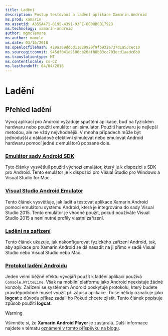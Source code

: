 ```yaml
---
title: Ladění
description: Postup testování a ladění aplikace Xamarin.Android
ms.prod: xamarin
ms.assetid: A355A471-8195-4391-93FE-0000BCB17923
ms.technology: xamarin-android
author: mgmclemore
ms.author: mamcle
ms.date: 03/16/2018
ms.openlocfilehash: 429a369ddcd11829920f9fb932a737d1a53cec10
ms.sourcegitcommit: 945df041e2180cb20af08b83cc703ecd1aedc6b0
ms.translationtype: MT
ms.contentlocale: cs-CZ
ms.lasthandoff: 04/04/2018
---
```

# <a name="debugging"></a>Ladění

## <a name="debugging-overview"></a>Přehled ladění

Vývoj aplikací pro Android vyžaduje spuštění aplikace, buď na fyzickém hardwaru nebo použití emulátor ani simulátor. Použití hardwaru je nejlepší metodou, ale ne vždy nejvhodnější. V mnoha případech může být jednodušší a nákladově efektivní simulovat nebo emulovat Android hardwaru pomocí jedné z emulátorů popsané dole.


### <a name="android-sdk-emulatorandroiddeploy-testdebuggingandroid-sdk-emulatorindexmd"></a>[Emulátor sady Android SDK](~/android/deploy-test/debugging/android-sdk-emulator/index.md)

Tyto články vysvětlují použití výchozí emulátor, který je k dispozici s SDK pro Android. Tento emulátor je k dispozici pro Visual Studio pro Windows a Visual Studio for Mac.

### <a name="visual-studio-android-emulatorandroiddeploy-testdebuggingvisual-studio-android-emulatormd"></a>[Visual Studio Android Emulator](~/android/deploy-test/debugging/visual-studio-android-emulator.md)

Tento článek vysvětluje, jak ladit a testovat aplikace Xamarin.Android pomocí emulátoru systému Android, která je integrována do sady Visual Studio 2015. Tento emulátor je vhodné použít, pokud používáte Visual Studio 2015 a není nutné profily vlastní zařízení.

### <a name="debugging-on-a-deviceandroiddeploy-testdebuggingdebug-on-devicemd"></a>[Ladění na zařízení](~/android/deploy-test/debugging/debug-on-device.md)

Tento článek ukazuje, jak nakonfigurovat fyzického zařízení Android, tak, aby aplikace pro Xamarin.Android se dá nasadit na ji přímo v sadě Visual Studio nebo Visual Studio nebo Mac.

### <a name="android-debug-logandroiddeploy-testdebuggingandroid-debug-logmd"></a>[Protokol ladění Androidu](~/android/deploy-test/debugging/android-debug-log.md)

Jeden velmi běžné efektu vývojáři použít k ladění aplikací používá `Console.WriteLine`. Však na mobilní platformu jako Android neexistuje žádné konzoly. Zařízení se systémem Android poskytuje protokolu, který budete pravděpodobně muset využít při zápisu aplikace. To se někdy označuje jako **logcat** z důvodu příkaz zadali ho Pokud chcete zjistit. Tento článek popisuje způsob použití **logcat**.

> [!WARNING]
> Všimněte si, že **Xamarin Android Player** je zastaralá. Další informace najdete v tématu [oznámení v tomto příspěvku na blogu](https://blog.xamarin.com/live-from-dotnetconf-cycle-7-xamarin-studio-6-and-more/).
